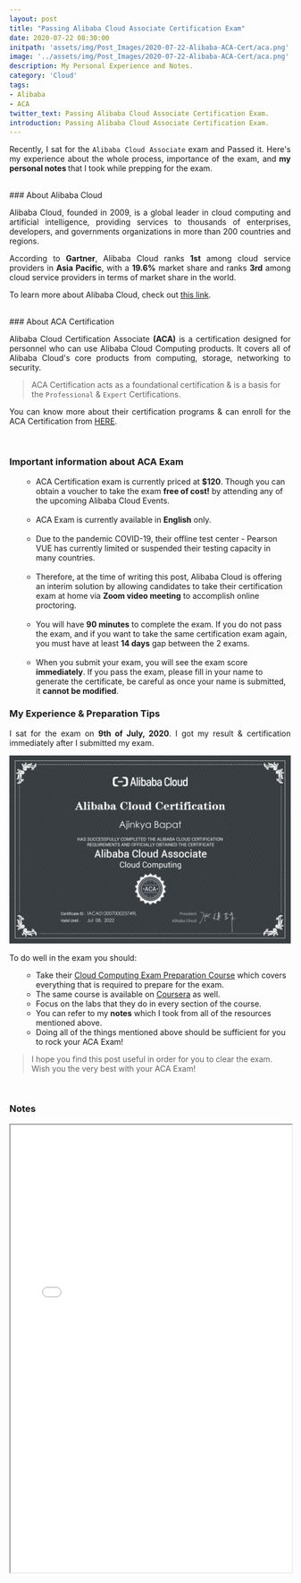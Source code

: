 ```yaml
---
layout: post
title: "Passing Alibaba Cloud Associate Certification Exam"
date: 2020-07-22 08:30:00
initpath: 'assets/img/Post_Images/2020-07-22-Alibaba-ACA-Cert/aca.png'
image: '../assets/img/Post_Images/2020-07-22-Alibaba-ACA-Cert/aca.png'
description: My Personal Experience and Notes.
category: 'Cloud'
tags:
- Alibaba
- ACA
twitter_text: Passing Alibaba Cloud Associate Certification Exam.
introduction: Passing Alibaba Cloud Associate Certification Exam.
---
```

<p align="justify">Recently, I sat for the <code>Alibaba Cloud Associate</code> exam and Passed it. Here's my experience about the whole process, importance of the exam, and<b> my personal notes </b> that I took while prepping for the exam.</p>


<br>
### About Alibaba Cloud

<p align="justify">Alibaba Cloud, founded in 2009, is a global leader in cloud computing and artificial intelligence, providing services to thousands of enterprises, developers, and governments organizations in more than 200 countries and regions.
</p>

<p align="justify">According to <b>Gartner</b>, Alibaba Cloud ranks <b>1st</b> among cloud service providers in <b>Asia Pacific</b>, with a <b>19.6%</b> market share and ranks <b>3rd</b> among cloud service providers in terms of market share in the world.
</p>

<p align="justify">To learn more about Alibaba Cloud, check out <a href="https://www.alibabacloud.com/about">this link</a>.</p>

<br>
### About ACA Certification

<p align="justify">Alibaba Cloud Certification Associate <b>(ACA)</b> is a certification designed for personnel who can use Alibaba Cloud Computing products. It covers all of Alibaba Cloud's core products from computing, storage, networking to security.
</p>

> ACA Certification acts as a foundational certification & is a basis for the <code>Professional</code> & <code>Expert</code> Certifications.


<p align="justify">You can know more about their certification programs & can enroll for the ACA Certification from <a href="https://edu.alibabacloud.com/certification">HERE</a>.
</p>

<br>

### Important information about ACA Exam

<ul><ul>

<li>ACA Certification exam is currently priced at <b>$120</b>. Though you can obtain a voucher to take the exam <b>free of cost!</b> by attending any of the upcoming Alibaba Cloud Events.</li>
<br>
<li>ACA Exam is currently available in <b>English</b> only.</li>
<br>
<li>Due to the pandemic COVID-19, their offline test center - Pearson VUE has currently limited or suspended their testing capacity in many countries.</li>
<br>
<li>Therefore, at the time of writing this post, Alibaba Cloud is offering an interim solution by allowing candidates to take their certification exam at home via <b>Zoom video meeting</b> to accomplish online proctoring.</li>
<br>
<li>You will have <b>90 minutes</b> to complete the exam. If you do not pass the exam, and if you want to take the same certification exam again, you must have at least <b>14 days</b> gap between the 2 exams.</li>
<br>
<li>When you submit your exam, you will see the exam score <b>immediately</b>. If you pass the exam, please fill in your name to generate the certificate, be careful as once your name is submitted, it <b>cannot be modified</b>.</li>

</ul></ul>


### My Experience & Preparation Tips

<p align="justify"> I sat for the exam on <b>9th of July, 2020</b>. I got my result & certification immediately after I submitted my exam.
 </p>

![placeholder](../assets/img/Post_Images/2020-07-22-Alibaba-ACA-Cert/cert.png "My ACA Certificate!")

To do well in the exam you should:

<ul><ul>
<li>Take their <a href="https://edu.alibabacloud.com/certification/clouder_acacloudcomputing">Cloud Computing Exam Preparation Course</a> which covers everything that is required to prepare for the exam.</li>

<li>The same course is available on <a href="https://www.coursera.org/learn/alibaba-cloud-computing">Coursera</a> as well.</li>

<li>Focus on the labs that they do in every section of the course.</li>

<li>You can refer to my <b>notes</b> which I took from all of the resources mentioned above.</li>

<li>Doing all of the things mentioned above should be sufficient for you to rock your ACA Exam!</li>
</ul></ul>


> I hope you find this post useful in order for you to clear the exam. Wish you the very best with your ACA Exam!

<br>

### Notes

<iframe src="../assets/pdf/AlibabaACANotesByAjinkya.pdf" width="100%" height="800rem"></iframe>
